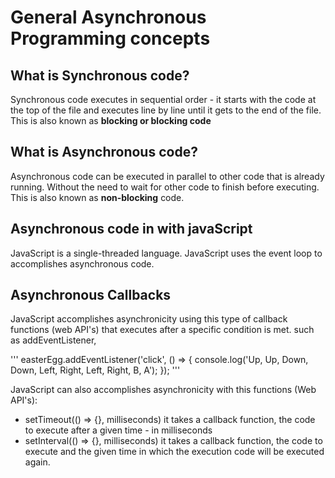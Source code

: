 # General Asynchronous Programming concepts

## What is Synchronous code?

Synchronous code executes in sequential order - it starts with the code at the top
of the file and executes line by line until it gets to the end of the file.
This is also known as **blocking or blocking code**

## What is Asynchronous code?

Asynchronous code can be executed in parallel to other code that is already running.
Without the need to wait for other code to finish before executing.
This is also known as **non-blocking** code.


## Asynchronous code in with javaScript

JavaScript is a single-threaded language.
JavaScript uses the event loop to accomplishes asynchronous code.

## Asynchronous Callbacks

JavaScript accomplishes asynchronicity using this type of callback functions (web API's) that executes after
a specific condition is met. such as addEventListener, 

'''
    easterEgg.addEventListener('click', () => {
         console.log('Up, Up, Down, Down, Left, Right, Left, Right, B, A');
    });
'''

JavaScript can also accomplishes asynchronicity with this functions (Web API's):

+ setTimeout(() => {}, milliseconds)
    it takes a callback function, the code to execute after a given time - in milliseconds
+ setInterval(() => {}, milliseconds)
    it takes a callback function, the code to execute and the given time in which the execution code
    will be executed again.
